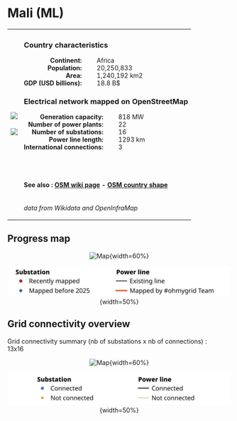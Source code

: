 # Mali (ML)

<table width="90%">
<tr>
<td>
<img src="http://commons.wikimedia.org/wiki/Special:FilePath/Flag%20of%20Mali.svg" width="250">
<br><br>
<img src="http://commons.wikimedia.org/wiki/Special:FilePath/LocationMali.svg" width="250"></td>
<td>
<h3>Country characteristics</h3>
<div style="display: inline-block;text-align:right;margin-right:30px;font-weight: bold;">
Continent:<br>Population:<br>Area:<br>GDP (USD billions):
</div>
<div style="display: inline-block;">
Africa<br>20,250,833<br>1,240,192 km2<br>18.8 B$
</div>
<h3>Electrical network mapped on OpenStreetMap</h3>
<div style="display: inline-block;text-align:right;margin-right:30px;font-weight: bold;">Generation capacity:<br>
Number of power plants:<br>
Number of substations:<br>
Power line length:<br>
International connections:<br>
</div>
<div style="display: inline-block;">818 MW<br>
22<br>
16<br>
1293 km<br>
3<br>
</div>

<br><br><h4>See also :
<a href="https://wiki.openstreetmap.org/wiki/Power_networks/Mali" target="_blank">OSM wiki page</a> -
<a href="https://openstreetmap.org/relation/192785" target="_blank">OSM country shape</a>
</h4>

<br><i>data from Wikidata and OpenInfraMap</i>
</td>
</tr>
</table>


## Progress map

<center>

![Map](https://raw.githubusercontent.com/ben10dynartio/ohmygrid-website-files/refs/heads/main/docs/images/maps_countries/ML/high-voltage-network.jpg){width=60%}

![Map](../images/maps_countries_legend_progress.jpg){width=50%}

</center>



## Grid connectivity overview

Grid connectivity summary (nb of substations x nb of connections) :<br>13x16

<center>

![Map](https://raw.githubusercontent.com/ben10dynartio/ohmygrid-website-files/refs/heads/main/docs/images/maps_countries/ML/grid-connectivity.jpg){width=60%}

![Map](../images/maps_countries_legend_grid.jpg){width=50%}

</center>

